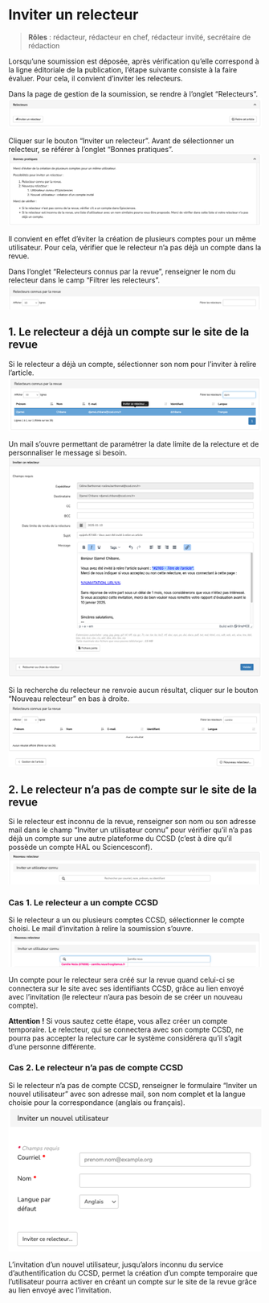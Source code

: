 # Inviter un relecteur

> **Rôles** : rédacteur, rédacteur en chef, rédacteur invité, secrétaire de rédaction

Lorsqu’une soumission est déposée, après vérification qu’elle correspond à la ligne éditoriale de la publication, l’étape suivante consiste à la faire évaluer. Pour cela, il convient d’inviter les relecteurs.

Dans la page de gestion de la soumission, se rendre à l’onglet “Relecteurs”.
![Alt text](img/invitereviewer-1.png "Onglet Relecteurs")

Cliquer sur le bouton “Inviter un relecteur”.
Avant de sélectionner un relecteur, se référer à l’onglet “Bonnes pratiques”.
![Alt text](img/invitereviewer-2.png "Bonnes pratiques")

Il convient en effet d’éviter la création de plusieurs comptes pour un même utilisateur. Pour cela, vérifier que le relecteur n’a pas déjà un compte dans la revue.

Dans l’onglet “Relecteurs connus par la revue”, renseigner le nom du relecteur dans le camp “Filtrer les relecteurs”.
![Alt text](img/invitereviewer-3.png "Filtrer les relecteurs")

## 1. Le relecteur a déjà un compte sur le site de la revue
Si le relecteur a déjà un compte, sélectionner son nom pour l’inviter à relire l’article.
![Alt text](img/invitereviewer-4.png "Inviter ce relecteur")

Un mail s’ouvre permettant de paramétrer la date limite de la relecture et de personnaliser le message si besoin.
![Alt text](img/invitereviewer-5.png "Inviter ce relecteur : mail paramétrable")

Si la recherche du relecteur ne renvoie aucun résultat, cliquer sur le bouton “Nouveau relecteur” en bas à droite.
![Alt text](img/invitereviewer-6.png "Nouveau relecteur")

## 2. Le relecteur n’a pas de compte sur le site de la revue
Si le relecteur est inconnu de la revue, renseigner son nom ou son adresse mail dans le champ “Inviter un utilisateur connu” pour vérifier qu’il n’a pas déjà un compte sur une autre plateforme du CCSD (c’est à dire qu’il possède un compte HAL ou Sciencesconf).
![Alt text](img/invitereviewer-7.png "Inviter un utilisateur connu")

### Cas 1. Le relecteur a un compte CCSD
Si le relecteur a un ou plusieurs comptes CCSD, sélectionner le compte choisi. Le mail d’invitation à relire la soumission s’ouvre.
![Alt text](img/invitereviewer-8.png "Inviter un utilisateur connu : sélectionner le compte")

Un compte pour le relecteur sera créé sur la revue quand celui-ci se connectera sur le site avec ses identifiants CCSD, grâce au lien envoyé avec l’invitation (le relecteur n’aura pas besoin de se créer un nouveau compte).

**Attention !** Si vous sautez cette étape, vous allez créer un compte temporaire. Le relecteur, qui se connectera avec son compte CCSD, ne pourra pas accepter la relecture car le système considérera qu’il s’agit d’une personne différente.

### Cas 2. Le relecteur n’a pas de compte CCSD
Si le relecteur n’a pas de compte CCSD, renseigner le formulaire “Inviter un nouvel utilisateur” avec son adresse mail, son nom complet et la langue choisie pour la correspondance (anglais ou français).
![Alt text](img/invitereviewer-9.png "Inviter un nouvel utilisateur")

L’invitation d’un nouvel utilisateur, jusqu’alors inconnu du service d’authentification du CCSD, permet la création d’un compte temporaire que l’utilisateur pourra activer en créant un compte sur le site de la revue grâce au lien envoyé avec l’invitation.
